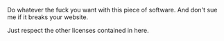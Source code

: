 Do whatever the fuck you want with this piece of software.
And don't sue me if it breaks your website.

Just respect the other licenses contained in here.
